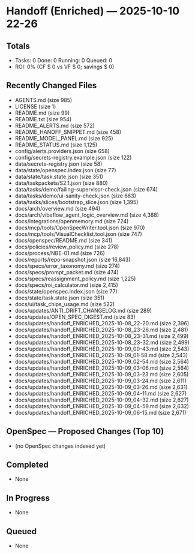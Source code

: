 # Handoff (Enriched) — 2025-10-10 22-26
## Totals
- Tasks: 0  Done: 0  Running: 0  Queued: 0
- ROI: 0% (CF $ 0 vs VF $ 0; savings $ 0)
## Recently Changed Files
- AGENTS.md (size 985)
- LICENSE (size 1)
- README.md (size 99)
- README.txt (size 954)
- README_ALERTS.md (size 572)
- README_HANOFF_SNIPPET.md (size 458)
- README_MODEL_PANEL.md (size 925)
- README_STATUS.md (size 1,125)
- config/alerts.providers.json (size 658)
- config/secrets-registry.example.json (size 122)
- data/secrets-registry.json (size 58)
- data/state/openspec.index.json (size 77)
- data/state/task.state.json (size 351)
- data/taskpackets/S2.1.json (size 880)
- data/tasks/demo/failing-supervisor-check.json (size 674)
- data/tasks/demo/ui-sanity-check.json (size 663)
- data/tasks/slices/bootstrap_slice.json (size 1,395)
- docs/arch/overview.md (size 494)
- docs/arch/vibeflow_agent_logic_overview.md (size 4,388)
- docs/integrations/openmemory.md (size 724)
- docs/mcp/tools/OpenSpecWriter.tool.json (size 970)
- docs/mcp/tools/VisualChecklist.tool.json (size 747)
- docs/openspec/README.md (size 341)
- docs/policies/review_policy.md (size 278)
- docs/process/NBE-01.md (size 726)
- docs/reports/repo-snapshot.json (size 16,843)
- docs/specs/error_taxonomy.md (size 274)
- docs/specs/prompt_packet.md (size 474)
- docs/specs/reassignment_policy.md (size 1,225)
- docs/specs/roi_calculator.md (size 2,415)
- docs/state/openspec.index.json (size 77)
- docs/state/task.state.json (size 351)
- docs/ui/task_chips_usage.md (size 522)
- docs/updates/ANTI_DRIFT_CHANGELOG.md (size 289)
- docs/updates/OPEN_SPEC_DIGEST.md (size 83)
- docs/updates/handoff_ENRICHED_2025-10-08_22-20.md (size 2,396)
- docs/updates/handoff_ENRICHED_2025-10-08_23-26.md (size 2,481)
- docs/updates/handoff_ENRICHED_2025-10-08_23-31.md (size 2,499)
- docs/updates/handoff_ENRICHED_2025-10-08_23-32.md (size 2,499)
- docs/updates/handoff_ENRICHED_2025-10-09_00-43.md (size 2,543)
- docs/updates/handoff_ENRICHED_2025-10-09_01-58.md (size 2,543)
- docs/updates/handoff_ENRICHED_2025-10-09_02-54.md (size 2,564)
- docs/updates/handoff_ENRICHED_2025-10-09_03-06.md (size 2,564)
- docs/updates/handoff_ENRICHED_2025-10-09_03-23.md (size 2,605)
- docs/updates/handoff_ENRICHED_2025-10-09_03-24.md (size 2,611)
- docs/updates/handoff_ENRICHED_2025-10-09_03-26.md (size 2,631)
- docs/updates/handoff_ENRICHED_2025-10-09_04-11.md (size 2,627)
- docs/updates/handoff_ENRICHED_2025-10-09_04-32.md (size 2,627)
- docs/updates/handoff_ENRICHED_2025-10-09_04-59.md (size 2,632)
- docs/updates/handoff_ENRICHED_2025-10-09_06-15.md (size 2,671)
## OpenSpec — Proposed Changes (Top 10)
- (no OpenSpec changes indexed yet)
## Completed
- None
## In Progress
- None
## Queued
- None